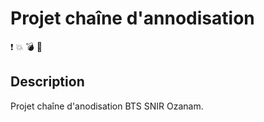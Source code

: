 # Projet chaîne d'annodisation

:exclamation: :collision: :bomb: :gun: 

## Description

Projet chaîne d'anodisation BTS SNIR Ozanam.
